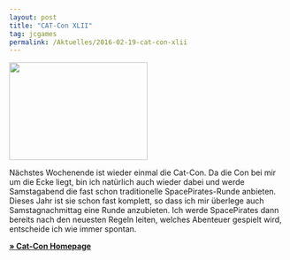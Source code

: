```yaml
---
layout: post
title: "CAT-Con XLII"
tag: jcgames
permalink: /Aktuelles/2016-02-19-cat-con-xlii
---
```


<img alt="" class="floatleft" height="177" src="{{ site.baseurl }}/assets/pics/jcgames/gallery/diverse/tn2/catconxlii.jpg" width="250" />

Nächstes Wochenende ist wieder einmal die Cat-Con. Da die Con bei mir um die Ecke liegt, bin ich natürlich auch wieder dabei und werde Samstagabend die fast schon traditionelle SpacePirates-Runde anbieten. Dieses Jahr ist sie schon fast komplett, so dass ich mir überlege auch Samstagnachmittag eine Runde anzubieten. Ich werde SpacePirates dann bereits nach den neuesten Regeln leiten, welches Abenteuer gespielt wird, entscheide ich wie immer spontan.

**[&raquo; Cat-Con Homepage](http://cat-con.de)**


